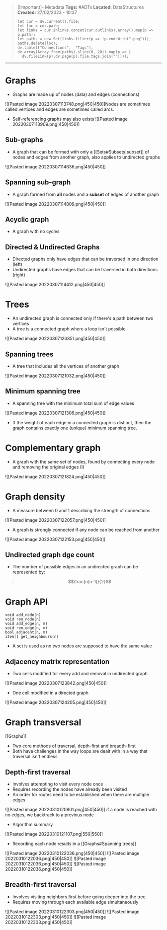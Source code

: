 > [!important]- Metadata
> **Tags:** #ADTs 
> **Located:** DataStructures
> **Created:** 27/02/2023 - 10:37
> ```dataviewjs
>let cur = dv.current().file;
>let loc = cur.path;
>let links = cur.inlinks.concat(cur.outlinks).array().map(p => p.path);
>let paths = new Set(links.filter(p => !p.endsWith(".png")));
>paths.delete(loc);
>dv.table(["Connections",  "Tags"], dv.array(Array.from(paths).slice(0, 20)).map(p => [
>   dv.fileLink(p),dv.page(p).file.tags.join("")]));
> ```

___
# Graphs

- Graphs are made up of nodes (data) and edges (connections)

![[Pasted image 20220307113748.png|450|450]]Nodes are sometimes called vertices and edges are sometimes called arcs.


- Self-referencing graphs may also exists
![[Pasted image 20220307113909.png|450|450]]


## Sub-graphs
- A graph that can be formed with only a [[Sets#Subsets|subset]] of nodes and edges from another graph, also applies to undirected graphs

![[Pasted image 20220307114636.png|450|450]] 

## Spanning sub-graph
- A graph formed from **all** nodes and a **subset** of edges of another graph

![[Pasted image 20220307114809.png|450|450]]

## Acyclic graph
- A graph with no cycles


## Directed & Undirected Graphs
- Directed graphs only have edges that can be traversed in one direction (left)
- Undirected graphs have edges that can be traversed in both directions (right)

![[Pasted image 20220307114412.png|450|450]]

# Trees
- An undirected graph is connected only if there's a path between two vertices
- A tree is a connected graph where a loop isn't possible

![[Pasted image 20220307120851.png|450|450]]

## Spanning trees
- A tree that includes all the vertices of another graph

![[Pasted image 20220307121032.png|450|450]]

## Minimum spanning tree
- A spanning tree with the minimum total sum of edge values

![[Pasted image 20220307121306.png|450|450]]

- If the weight of each edge in a connected graph is distinct, then the graph contains exactly one (unique) minimum spanning tree.

# Complementary graph
- A graph with the same set of nodes, found by connecting every node and removing the original edges (I)

![[Pasted image 20220307121824.png|450|450]]

# Graph density
- A measure between 0 and 1 describing the strength of connections

![[Pasted image 20220307122057.png|450|450]]

- A graph is strongly connected if any node can be reached from another

![[Pasted image 20220307122153.png|450|450]]

## Undirected graph dge count
- The number of possible edges in an undirected graph can be represented by:

>$$\frac{n(n-1)}{2}$$

# Graph API
```
void add_node(n)  
void rem_node(n)  
void add_edge(n, m)  
void rem_edge(n, m)  
bool adjacent(n, m)  
item[] get_neighbours(n)
```

- A set is used as no two nodes are supposed to have the same value

## Adjacency matrix representation
- Two cells modified for every add and removal in undirected graph

![[Pasted image 20220307123842.png|450|450]]

- One cell modified in a directed graph

![[Pasted image 20220307124205.png|450|450]]

# Graph transversal
[[Graphs]]
- Two core methods of traversal, depth-first and breadth-first
- Both have challenges in the way loops are dealt with in a way that traversal isn't endless

## Depth-first traversal
- Involves attempting to visit every node once
- Requires recording the nodes have already been visited
- An order for routes need to be established when there are multiple edges

![[Pasted image 20220310120801.png|450|450]]
if a node is reached with no edges, we backtrack to a previous node

- Algorithm summary

![[Pasted image 20220310121107.png|550|550]]

- Recording each node results in a [[Graphs#Spanning trees]]

![[Pasted image 20220310122036.png|450|450]]
![[Pasted image 20220310122036.png|450|450]]
![[Pasted image 20220310122036.png|450|450]]
![[Pasted image 20220310122036.png|450|450]]

## Breadth-first traversal
- Involves visiting neighbors first before going deeper into the tree
- Requires moving through each available edge simultaneously 

![[Pasted image 20220310122303.png|450|450]]
![[Pasted image 20220310122303.png|450|450]]
![[Pasted image 20220310122303.png|450|450]]

